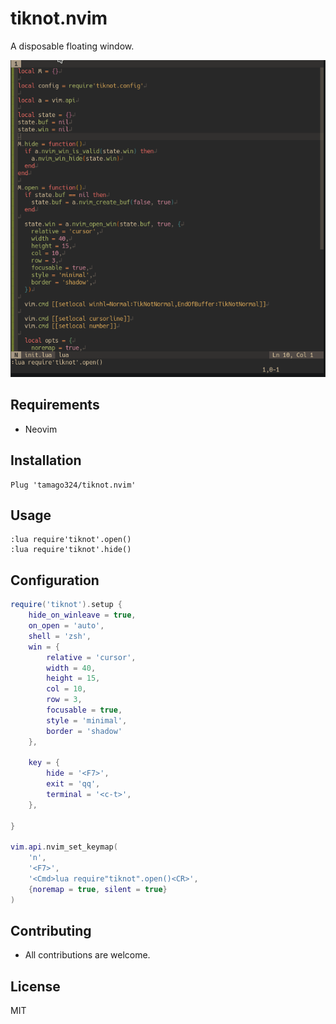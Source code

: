 # tiknot.nvim

A disposable floating window.

![tiknot.gif](https://github.com/tamago324/images/blob/master/tiknot.nvim/tiknot.gif)

## Requirements

* Neovim

## Installation

```vim
Plug 'tamago324/tiknot.nvim'
```

## Usage

```vim
:lua require'tiknot'.open()
:lua require'tiknot'.hide()
```


## Configuration

```lua
require('tiknot').setup {
    hide_on_winleave = true,
    on_open = 'auto',
    shell = 'zsh',
    win = {
        relative = 'cursor',
        width = 40,
        height = 15,
        col = 10,
        row = 3,
        focusable = true,
        style = 'minimal',
        border = 'shadow'
    },

    key = {
        hide = '<F7>',
        exit = 'qq',
        terminal = '<c-t>',
    },

}

vim.api.nvim_set_keymap(
    'n',
    '<F7>',
    '<Cmd>lua require"tiknot".open()<CR>',
    {noremap = true, silent = true}
)
```

## Contributing

* All contributions are welcome.


## License

MIT
